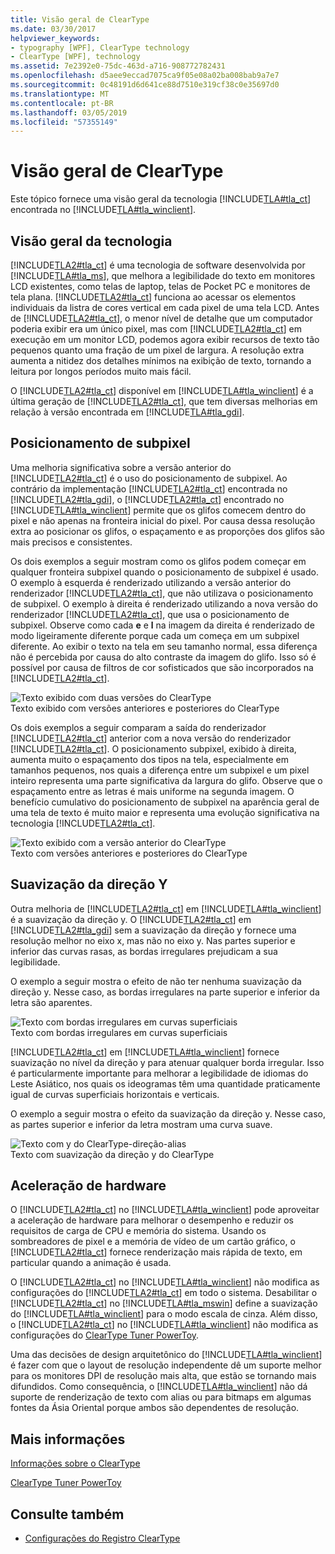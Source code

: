 ```yaml
---
title: Visão geral de ClearType
ms.date: 03/30/2017
helpviewer_keywords:
- typography [WPF], ClearType technology
- ClearType [WPF], technology
ms.assetid: 7e2392e0-75dc-463d-a716-908772782431
ms.openlocfilehash: d5aee9eccad7075ca9f05e08a02ba008bab9a7e7
ms.sourcegitcommit: 0c48191d6d641ce88d7510e319cf38c0e35697d0
ms.translationtype: MT
ms.contentlocale: pt-BR
ms.lasthandoff: 03/05/2019
ms.locfileid: "57355149"
---
```

# <a name="cleartype-overview"></a>Visão geral de ClearType
Este tópico fornece uma visão geral da tecnologia [!INCLUDE[TLA#tla_ct](../../../../includes/tlasharptla-ct-md.md)] encontrada no [!INCLUDE[TLA#tla_winclient](../../../../includes/tlasharptla-winclient-md.md)].  
  
  
<a name="overview"></a>   
## <a name="technology-overview"></a>Visão geral da tecnologia  
 [!INCLUDE[TLA2#tla_ct](../../../../includes/tla2sharptla-ct-md.md)] é uma tecnologia de software desenvolvida por [!INCLUDE[TLA#tla_ms](../../../../includes/tlasharptla-ms-md.md)], que melhora a legibilidade do texto em monitores LCD existentes, como telas de laptop, telas de Pocket PC e monitores de tela plana.  [!INCLUDE[TLA2#tla_ct](../../../../includes/tla2sharptla-ct-md.md)] funciona ao acessar os elementos individuais da listra de cores vertical em cada pixel de uma tela LCD. Antes de [!INCLUDE[TLA2#tla_ct](../../../../includes/tla2sharptla-ct-md.md)], o menor nível de detalhe que um computador poderia exibir era um único pixel, mas com [!INCLUDE[TLA2#tla_ct](../../../../includes/tla2sharptla-ct-md.md)] em execução em um monitor LCD, podemos agora exibir recursos de texto tão pequenos quanto uma fração de um pixel de largura. A resolução extra aumenta a nitidez dos detalhes mínimos na exibição de texto, tornando a leitura por longos períodos muito mais fácil.  
  
 O [!INCLUDE[TLA2#tla_ct](../../../../includes/tla2sharptla-ct-md.md)] disponível em [!INCLUDE[TLA#tla_winclient](../../../../includes/tlasharptla-winclient-md.md)] é a última geração de [!INCLUDE[TLA2#tla_ct](../../../../includes/tla2sharptla-ct-md.md)], que tem diversas melhorias em relação à versão encontrada em [!INCLUDE[TLA#tla_gdi](../../../../includes/tlasharptla-gdi-md.md)].  
  
<a name="sub-pixel_positioning"></a>   
## <a name="sub-pixel-positioning"></a>Posicionamento de subpixel  
 Uma melhoria significativa sobre a versão anterior do [!INCLUDE[TLA2#tla_ct](../../../../includes/tla2sharptla-ct-md.md)] é o uso do posicionamento de subpixel. Ao contrário da implementação [!INCLUDE[TLA2#tla_ct](../../../../includes/tla2sharptla-ct-md.md)] encontrada no [!INCLUDE[TLA2#tla_gdi](../../../../includes/tla2sharptla-gdi-md.md)], o [!INCLUDE[TLA2#tla_ct](../../../../includes/tla2sharptla-ct-md.md)] encontrado no [!INCLUDE[TLA#tla_winclient](../../../../includes/tlasharptla-winclient-md.md)] permite que os glifos comecem dentro do pixel e não apenas na fronteira inicial do pixel. Por causa dessa resolução extra ao posicionar os glifos, o espaçamento e as proporções dos glifos são mais precisos e consistentes.  
  
 Os dois exemplos a seguir mostram como os glifos podem começar em qualquer fronteira subpixel quando o posicionamento de subpixel é usado. O exemplo à esquerda é renderizado utilizando a versão anterior do renderizador [!INCLUDE[TLA2#tla_ct](../../../../includes/tla2sharptla-ct-md.md)], que não utilizava o posicionamento de subpixel. O exemplo à direita é renderizado utilizando a nova versão do renderizador [!INCLUDE[TLA2#tla_ct](../../../../includes/tla2sharptla-ct-md.md)], que usa o posicionamento de subpixel. Observe como cada **e** e **l** na imagem da direita é renderizado de modo ligeiramente diferente porque cada um começa em um subpixel diferente. Ao exibir o texto na tela em seu tamanho normal, essa diferença não é percebida por causa do alto contraste da imagem do glifo. Isso só é possível por causa de filtros de cor sofisticados que são incorporados na [!INCLUDE[TLA2#tla_ct](../../../../includes/tla2sharptla-ct-md.md)].  
  
 ![Texto exibido com duas versões do ClearType](./media/wcpsdk-mmgraphics-text-cleartype-overview-01.png "wcpsdk_mmgraphics_text_cleartype_overview_01")  
Texto exibido com versões anteriores e posteriores do ClearType  
  
 Os dois exemplos a seguir comparam a saída do renderizador [!INCLUDE[TLA2#tla_ct](../../../../includes/tla2sharptla-ct-md.md)] anterior com a nova versão do renderizador [!INCLUDE[TLA2#tla_ct](../../../../includes/tla2sharptla-ct-md.md)]. O posicionamento subpixel, exibido à direita, aumenta muito o espaçamento dos tipos na tela, especialmente em tamanhos pequenos, nos quais a diferença entre um subpixel e um pixel inteiro representa uma parte significativa da largura do glifo. Observe que o espaçamento entre as letras é mais uniforme na segunda imagem. O benefício cumulativo do posicionamento de subpixel na aparência geral de uma tela de texto é muito maior e representa uma evolução significativa na tecnologia [!INCLUDE[TLA2#tla_ct](../../../../includes/tla2sharptla-ct-md.md)].  
  
 ![Texto exibido com a versão anterior do ClearType](./media/wcpsdk-mmgraphics-text-cleartype-overview-02.png "wcpsdk_mmgraphics_text_cleartype_overview_02")  
Texto com versões anteriores e posteriores do ClearType  
  
<a name="y-direction_antialiasing"></a>   
## <a name="y-direction-antialiasing"></a>Suavização da direção Y  
 Outra melhoria de [!INCLUDE[TLA2#tla_ct](../../../../includes/tla2sharptla-ct-md.md)] em [!INCLUDE[TLA#tla_winclient](../../../../includes/tlasharptla-winclient-md.md)] é a suavização da direção y. O [!INCLUDE[TLA2#tla_ct](../../../../includes/tla2sharptla-ct-md.md)] em [!INCLUDE[TLA2#tla_gdi](../../../../includes/tla2sharptla-gdi-md.md)] sem a suavização da direção y fornece uma resolução melhor no eixo x, mas não no eixo y. Nas partes superior e inferior das curvas rasas, as bordas irregulares prejudicam a sua legibilidade.  
  
 O exemplo a seguir mostra o efeito de não ter nenhuma suavização da direção y. Nesse caso, as bordas irregulares na parte superior e inferior da letra são aparentes.  
  
 ![Texto com bordas irregulares em curvas superficiais](./media/wcpsdk-mmgraphics-text-cleartype-overview-03.png "wcpsdk_mmgraphics_text_cleartype_overview_03")  
Texto com bordas irregulares em curvas superficiais  
  
 [!INCLUDE[TLA2#tla_ct](../../../../includes/tla2sharptla-ct-md.md)] em [!INCLUDE[TLA#tla_winclient](../../../../includes/tlasharptla-winclient-md.md)] fornece suavização no nível da direção y para atenuar qualquer borda irregular. Isso é particularmente importante para melhorar a legibilidade de idiomas do Leste Asiático, nos quais os ideogramas têm uma quantidade praticamente igual de curvas superficiais horizontais e verticais.  
  
 O exemplo a seguir mostra o efeito da suavização da direção y. Nesse caso, as partes superior e inferior da letra mostram uma curva suave.  
  
 ![Texto com y do ClearType&#45;direção&#45;alias](./media/wcpsdk-mmgraphics-text-cleartype-overview-04.png "wcpsdk_mmgraphics_text_cleartype_overview_04")  
Texto com suavização da direção y do ClearType  
  
<a name="hardware_acceleration"></a>   
## <a name="hardware-acceleration"></a>Aceleração de hardware  
 O [!INCLUDE[TLA2#tla_ct](../../../../includes/tla2sharptla-ct-md.md)] no [!INCLUDE[TLA#tla_winclient](../../../../includes/tlasharptla-winclient-md.md)] pode aproveitar a aceleração de hardware para melhorar o desempenho e reduzir os requisitos de carga de CPU e memória do sistema. Usando os sombreadores de pixel e a memória de vídeo de um cartão gráfico, o [!INCLUDE[TLA2#tla_ct](../../../../includes/tla2sharptla-ct-md.md)] fornece renderização mais rápida de texto, em particular quando a animação é usada.  
  
 O [!INCLUDE[TLA2#tla_ct](../../../../includes/tla2sharptla-ct-md.md)] no [!INCLUDE[TLA#tla_winclient](../../../../includes/tlasharptla-winclient-md.md)] não modifica as configurações do [!INCLUDE[TLA2#tla_ct](../../../../includes/tla2sharptla-ct-md.md)] em todo o sistema. Desabilitar o [!INCLUDE[TLA2#tla_ct](../../../../includes/tla2sharptla-ct-md.md)] no [!INCLUDE[TLA#tla_mswin](../../../../includes/tlasharptla-mswin-md.md)] define a suavização do [!INCLUDE[TLA#tla_winclient](../../../../includes/tlasharptla-winclient-md.md)] para o modo escala de cinza. Além disso, o [!INCLUDE[TLA2#tla_ct](../../../../includes/tla2sharptla-ct-md.md)] no [!INCLUDE[TLA#tla_winclient](../../../../includes/tlasharptla-winclient-md.md)] não modifica as configurações do [ClearType Tuner PowerToy](https://www.microsoft.com/typography/ClearTypePowerToy.mspx).  
  
 Uma das decisões de design arquitetônico do [!INCLUDE[TLA#tla_winclient](../../../../includes/tlasharptla-winclient-md.md)] é fazer com que o layout de resolução independente dê um suporte melhor para os monitores DPI de resolução mais alta, que estão se tornando mais difundidos. Como consequência, o [!INCLUDE[TLA#tla_winclient](../../../../includes/tlasharptla-winclient-md.md)] não dá suporte de renderização de texto com alias ou para bitmaps em algumas fontes da Ásia Oriental porque ambos são dependentes de resolução.  
  
<a name="further_information"></a>   
## <a name="further-information"></a>Mais informações  
 [Informações sobre o ClearType](https://www.microsoft.com/typography/ClearTypeInfo.mspx)  
  
 [ClearType Tuner PowerToy](https://www.microsoft.com/typography/ClearTypePowerToy.mspx)  
  
## <a name="see-also"></a>Consulte também
- [Configurações do Registro ClearType](cleartype-registry-settings.md)

